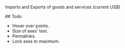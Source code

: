 
Imports and Exports of goods and services (current US$)


## Todo

* Hover over points.
* Size of axes' text.
* Permalinks.
* Lock axes to maximum.


